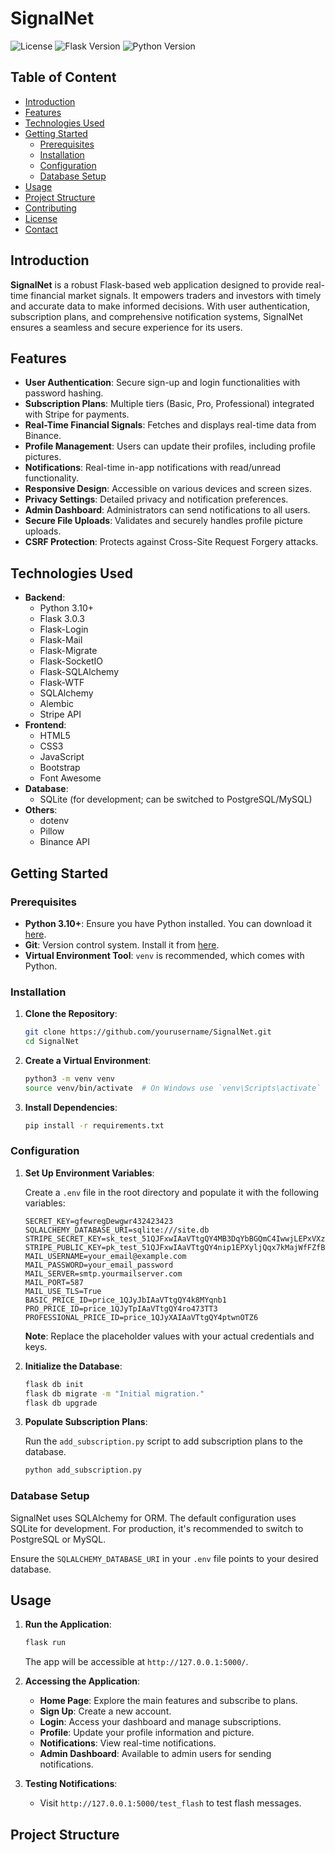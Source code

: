 # SignalNet

![License](https://img.shields.io/badge/license-MIT-blue.svg)
![Flask Version](https://img.shields.io/badge/Flask-3.0.3-green.svg)
![Python Version](https://img.shields.io/badge/Python-3.10+-blue.svg)

## Table of Content

- [Introduction](#introduction)
- [Features](#features)
- [Technologies Used](#technologies-used)
- [Getting Started](#getting-started)
  - [Prerequisites](#prerequisites)
  - [Installation](#installation)
  - [Configuration](#configuration)
  - [Database Setup](#database-setup)
- [Usage](#usage)
- [Project Structure](#project-structure)
- [Contributing](#contributing)
- [License](#license)
- [Contact](#contact)

## Introduction

**SignalNet** is a robust Flask-based web application designed to provide real-time financial market signals. It empowers traders and investors with timely and accurate data to make informed decisions. With user authentication, subscription plans, and comprehensive notification systems, SignalNet ensures a seamless and secure experience for its users.

## Features

- **User Authentication**: Secure sign-up and login functionalities with password hashing.
- **Subscription Plans**: Multiple tiers (Basic, Pro, Professional) integrated with Stripe for payments.
- **Real-Time Financial Signals**: Fetches and displays real-time data from Binance.
- **Profile Management**: Users can update their profiles, including profile pictures.
- **Notifications**: Real-time in-app notifications with read/unread functionality.
- **Responsive Design**: Accessible on various devices and screen sizes.
- **Privacy Settings**: Detailed privacy and notification preferences.
- **Admin Dashboard**: Administrators can send notifications to all users.
- **Secure File Uploads**: Validates and securely handles profile picture uploads.
- **CSRF Protection**: Protects against Cross-Site Request Forgery attacks.

## Technologies Used

- **Backend**:
  - Python 3.10+
  - Flask 3.0.3
  - Flask-Login
  - Flask-Mail
  - Flask-Migrate
  - Flask-SocketIO
  - Flask-SQLAlchemy
  - Flask-WTF
  - SQLAlchemy
  - Alembic
  - Stripe API
- **Frontend**:
  - HTML5
  - CSS3
  - JavaScript
  - Bootstrap
  - Font Awesome
- **Database**:
  - SQLite (for development; can be switched to PostgreSQL/MySQL)
- **Others**:
  - dotenv
  - Pillow
  - Binance API

## Getting Started

### Prerequisites

- **Python 3.10+**: Ensure you have Python installed. You can download it [here](https://www.python.org/downloads/).
- **Git**: Version control system. Install it from [here](https://git-scm.com/downloads).
- **Virtual Environment Tool**: `venv` is recommended, which comes with Python.

### Installation

1. **Clone the Repository**:
    ```bash
    git clone https://github.com/yourusername/SignalNet.git
    cd SignalNet
    ```

2. **Create a Virtual Environment**:
    ```bash
    python3 -m venv venv
    source venv/bin/activate  # On Windows use `venv\Scripts\activate`
    ```

3. **Install Dependencies**:
    ```bash
    pip install -r requirements.txt
    ```

### Configuration

1. **Set Up Environment Variables**:

    Create a `.env` file in the root directory and populate it with the following variables:

    ```env
    SECRET_KEY=gfewregDewgwr432423423
    SQLALCHEMY_DATABASE_URI=sqlite:///site.db
    STRIPE_SECRET_KEY=sk_test_51QJFxwIAaVTtgQY4MB3DqYbBGQmC4IwwjLEPxVXzkgjUwCcIsXaF2ix78BXaeyR68PWhqTucsXqtiIMP3Hn6lk2B00j3l6nPyK
    STRIPE_PUBLIC_KEY=pk_test_51QJFxwIAaVTtgQY4nip1EPXyljQqx7kMajWfFZfBRTvEmpufRv7LWf8C0FgrhfoCVSBbV3j5okoZbOuxOZtKm34c003KlIYDtW
    MAIL_USERNAME=your_email@example.com
    MAIL_PASSWORD=your_email_password
    MAIL_SERVER=smtp.yourmailserver.com
    MAIL_PORT=587
    MAIL_USE_TLS=True
    BASIC_PRICE_ID=price_1QJyJbIAaVTtgQY4k8MYqnb1
    PRO_PRICE_ID=price_1QJyTpIAaVTtgQY4ro473TT3
    PROFESSIONAL_PRICE_ID=price_1QJyXAIAaVTtgQY4ptwnOTZ6
    ```

    **Note**: Replace the placeholder values with your actual credentials and keys.

2. **Initialize the Database**:

    ```bash
    flask db init
    flask db migrate -m "Initial migration."
    flask db upgrade
    ```

3. **Populate Subscription Plans**:

    Run the `add_subscription.py` script to add subscription plans to the database.

    ```bash
    python add_subscription.py
    ```

### Database Setup

SignalNet uses SQLAlchemy for ORM. The default configuration uses SQLite for development. For production, it's recommended to switch to PostgreSQL or MySQL.

Ensure the `SQLALCHEMY_DATABASE_URI` in your `.env` file points to your desired database.

## Usage

1. **Run the Application**:
    ```bash
    flask run
    ```

    The app will be accessible at `http://127.0.0.1:5000/`.

2. **Accessing the Application**:
    - **Home Page**: Explore the main features and subscribe to plans.
    - **Sign Up**: Create a new account.
    - **Login**: Access your dashboard and manage subscriptions.
    - **Profile**: Update your profile information and picture.
    - **Notifications**: View real-time notifications.
    - **Admin Dashboard**: Available to admin users for sending notifications.

3. **Testing Notifications**:
    - Visit `http://127.0.0.1:5000/test_flash` to test flash messages.

## Project Structure 